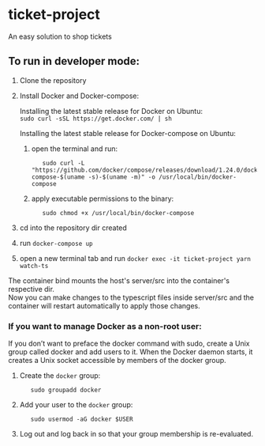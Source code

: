 # ticket-project
An easy solution to shop tickets  

## **To run in developer mode:**
1. Clone the repository
2. Install Docker and Docker-compose:  

   Installing the latest stable release for Docker on Ubuntu:  
    `sudo curl -sSL https://get.docker.com/ | sh`

   Installing the latest stable release for Docker-compose on Ubuntu:  
      1. open the terminal and run:  
         ```console
            sudo curl -L "https://github.com/docker/compose/releases/download/1.24.0/docker-compose-$(uname -s)-$(uname -m)" -o /usr/local/bin/docker-compose
         ```
      2. apply executable permissions to the binary:
         ```console
            sudo chmod +x /usr/local/bin/docker-compose
         ```
3. cd into the repository dir created
4. run `docker-compose up`  
5. open a new terminal tab and run `docker exec -it ticket-project yarn watch-ts`  

The container bind mounts the host's server/src into the container's respective dir.  
Now you can make changes to the typescript files inside server/src and the container will restart automatically to apply those changes.
### **If you want to manage Docker as a non-root user:**
If you don’t want to preface the docker command with sudo, create a Unix group called docker and add users to it. When the Docker daemon starts, it creates a Unix socket accessible by members of the docker group.  
1. Create the `docker` group:  
   ```console
      sudo groupadd docker
   ```
2. Add your user to the `docker` group:  
   ```console
      sudo usermod -aG docker $USER
   ```
3. Log out and log back in so that your group membership is re-evaluated.
